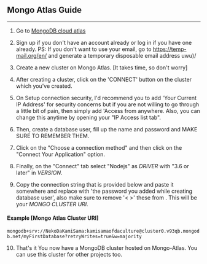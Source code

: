 ## Mongo Atlas Guide 
-----------------
1. Go to [MongoDB cloud atlas](https://www.mongodb.com/cloud/atlas)

2. Sign up if you don't have an account already or log in if you have one already.
PS: If you don't want to use your email, go to https://temp-mail.org/en/ and generate a temporary disposable email address uwu)/
3. Create a new cluster on Mongo Atlas. [It takes time, so don't worry]
4. After creating a cluster, click on the 'CONNECT' button on the cluster which you've created.
5. On Setup connection security, I'd recommend you to add 'Your Current IP Address' for security concerns but if you are not willing to go through a little bit of pain, then simply add 'Access from anywhere. Also, you can change this anytime by opening your "IP Access list tab".
6. Then, create a database user, fill up the name and password and MAKE SURE TO REMEMBER THEM.
7. Click on the "Choose a connection method" and then click on the "Connect Your Application" option.
8. Finally, on the "Connect" tab select "Nodejs" as _DRIVER_ with "3.6 or later" in _VERSION_.
9. Copy the connection string that is provided below and paste it somewhere and replace <password> with 'the password you added while creating database user', also make sure to remove '< >' these from <yourPassword>. This will be your _MONGO CLUSTER URI_.
#### Example [Mongo Atlas Cluster URI]
```mongodb+srv://NekoDaKamiSama:kamisamaofdaculture@cluster0.v93qb.mongodb.net/myFirstDatabase?retryWrites=true&w=majority```

10. That's it You now have a MongoDB cluster hosted on Mongo-Atlas. You can use this cluster for other projects too.
